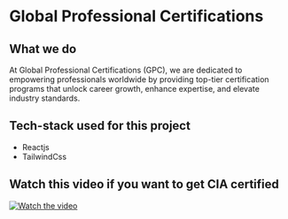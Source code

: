 # Global Professional Certifications

## What we do
At Global Professional Certifications (GPC), we are dedicated to empowering professionals worldwide by providing top-tier certification programs that unlock career growth, enhance expertise, and elevate industry standards.

## Tech-stack used for this project
* Reactjs
* TailwindCss

## Watch this video if you want to get CIA certified
[![Watch the video](https://img.youtube.com/vi/2FWaO_Cf0eg/maxresdefault.jpg)](https://www.youtube.com/watch?v=2FWaO_Cf0eg)
